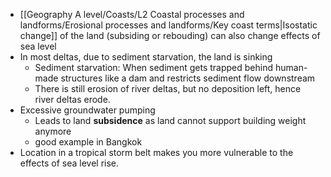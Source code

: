 - [[Geography A level/Coasts/L2 Coastal processes and landforms/Erosional processes and landforms/Key coast terms|Isostatic change]] of the land (subsiding or rebouding) can also change effects of sea level
- In most deltas, due to sediment starvation, the land is sinking
	- Sediment starvation: When sediment gets trapped behind human-made structures like a dam and restricts sediment flow downstream
	- There is still erosion of river deltas, but no deposition left, hence river deltas erode.
- Excessive groundwater pumping 
	- Leads to land **subsidence** as land cannot support building weight anymore
	- good example in Bangkok
- Location in a tropical storm belt makes you more vulnerable to the effects of sea level rise.
